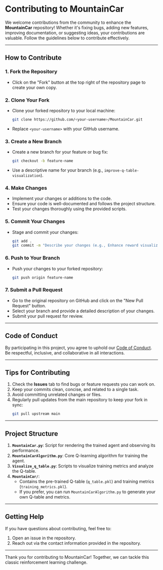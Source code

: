 
# Contributing to MountainCar

We welcome contributions from the community to enhance the **MountainCar** repository! Whether it's fixing bugs, adding new features, improving documentation, or suggesting ideas, your contributions are valuable. Follow the guidelines below to contribute effectively.

---

## **How to Contribute**

### **1. Fork the Repository**
- Click on the "Fork" button at the top right of the repository page to create your own copy.

### **2. Clone Your Fork**
- Clone your forked repository to your local machine:
  ```bash
  git clone https://github.com/<your-username>/MountainCar.git
  ```
- Replace `<your-username>` with your GitHub username.

### **3. Create a New Branch**
- Create a new branch for your feature or bug fix:
  ```bash
  git checkout -b feature-name
  ```
- Use a descriptive name for your branch (e.g., `improve-q-table-visualization`).

### **4. Make Changes**
- Implement your changes or additions to the code.
- Ensure your code is well-documented and follows the project structure.
- Test your changes thoroughly using the provided scripts.

### **5. Commit Your Changes**
- Stage and commit your changes:
  ```bash
  git add .
  git commit -m "Describe your changes (e.g., Enhance reward visualization in training metrics)"
  ```

### **6. Push to Your Branch**
- Push your changes to your forked repository:
  ```bash
  git push origin feature-name
  ```

### **7. Submit a Pull Request**
- Go to the original repository on GitHub and click on the "New Pull Request" button.
- Select your branch and provide a detailed description of your changes.
- Submit your pull request for review.

---

## **Code of Conduct**
By participating in this project, you agree to uphold our [Code of Conduct](CODE_OF_CONDUCT.md). Be respectful, inclusive, and collaborative in all interactions.

---

## **Tips for Contributing**
1. Check the **Issues** tab to find bugs or feature requests you can work on.
2. Keep your commits clean, concise, and related to a single task.
3. Avoid committing unrelated changes or files.
4. Regularly pull updates from the main repository to keep your fork in sync:
   ```bash
   git pull upstream main
   ```

---

## **Project Structure**
1. **`MountainCar.py`**: Script for rendering the trained agent and observing its performance.
2. **`MountainCarAlgorithm.py`**: Core Q-learning algorithm for training the agent.
3. **`Visualize_q_table.py`**: Scripts to visualize training metrics and analyze the Q-table.
4. **`MountainCar/`**:  
   - Contains the pre-trained Q-table (`q_table.pkl`) and training metrics (`training_metrics.pkl`).
   - If you prefer, you can run `MountainCarAlgorithm.py` to generate your own Q-table and metrics.

---

## **Getting Help**
If you have questions about contributing, feel free to:
1. Open an issue in the repository.
2. Reach out via the contact information provided in the repository.

---

Thank you for contributing to MountainCar! Together, we can tackle this classic reinforcement learning challenge.
